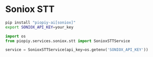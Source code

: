 # Soniox STT

```bash
pip install "piopiy-ai[soniox]"
export SONIOX_API_KEY=your_key
```

```python
import os
from piopiy.services.soniox.stt import SonioxSTTService

service = SonioxSTTService(api_key=os.getenv('SONIOX_API_KEY'))
```
